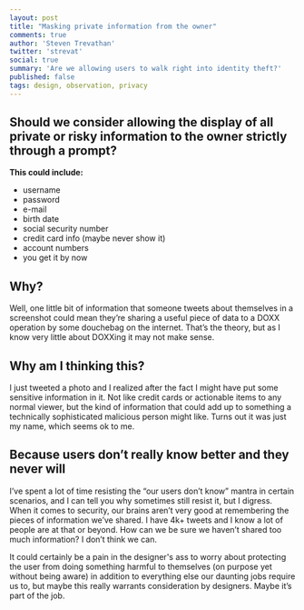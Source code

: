 ```yaml
---
layout: post
title: "Masking private information from the owner"
comments: true
author: 'Steven Trevathan'
twitter: 'strevat'
social: true
summary: 'Are we allowing users to walk right into identity theft?'
published: false
tags: design, observation, privacy
---
```


## Should we consider allowing the display of all private or risky information to the owner strictly through a prompt?

**This could include:**

* username
* password
* e-mail
* birth date
* social security number
* credit card info (maybe never show it)
* account numbers
* you get it by now

## Why?
Well, one little bit of information that someone tweets about themselves in a screenshot could mean they’re sharing a useful piece of data to a DOXX operation by some douchebag on the internet. That’s the theory, but as I know very little about DOXXing it may not make sense.

## Why am I thinking this?
I just tweeted a photo and I realized after the fact I might have put some sensitive information in it. Not like credit cards or actionable items to any normal viewer, but the kind of information that could add up to something a technically sophisticated malicious person might like. Turns out it was just my name, which seems ok to me.

## Because users don’t really know better and they never will
I’ve spent a lot of time resisting the “our users don’t know” mantra in certain scenarios, and I can tell you why sometimes still resist it, but I digress. When it comes to security, our brains aren’t very good at remembering the pieces of information we’ve shared. I have 4k+ tweets and I know a lot of people are at that or beyond. How can we be sure we haven’t shared too much information? I don’t think we can.

It could certainly be a pain in the designer's ass to worry about protecting the user from doing something harmful to themselves (on purpose yet without being aware) in addition to everything else our daunting jobs require us to, but maybe this really warrants consideration by designers. Maybe it’s part of the job.